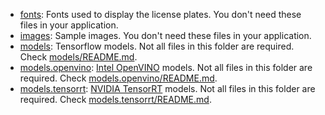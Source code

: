 - [fonts](fonts): Fonts used to display the license plates. You don't need these files in your application.
- [images](images): Sample images. You don't need these files in your application.
- [models](models): Tensorflow models. Not all files in this folder are required. Check [models/README.md](models/README.md).
- [models.openvino](models.openvino): [Intel OpenVINO](https://docs.openvinotoolkit.org/latest/index.html) models. Not all files in this folder are required. Check [models.openvino/README.md](models.openvino/README.md).
- [models.tensorrt](models.tensorrt): [NVIDIA TensorRT](https://developer.nvidia.com/tensorrt) models. Not all files in this folder are required. Check [models.tensorrt/README.md](models.tensorrt/README.md).


